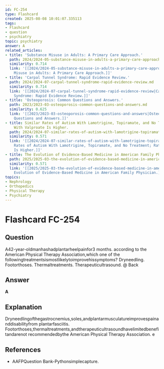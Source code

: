 ```yaml
---
id: FC-254
type: Flashcard
created: 2025-08-08 10:01:07.335113
tags:
- Flashcard
- question
- psychiatry
topic: psychiatry
answer: A
related_articles:
- title: 'Substance Misuse in Adults: A Primary Care Approach.'
  path: 2024/2024-05-substance-misuse-in-adults-a-primary-care-approach.md
  similarity: 0.714
  link: '[[2024/2024-05-substance-misuse-in-adults-a-primary-care-approach|Substance
    Misuse in Adults: A Primary Care Approach.]]'
- title: 'Carpal Tunnel Syndrome: Rapid Evidence Review.'
  path: 2024/2024-07-carpal-tunnel-syndrome-rapid-evidence-review.md
  similarity: 0.714
  link: '[[2024/2024-07-carpal-tunnel-syndrome-rapid-evidence-review|Carpal Tunnel
    Syndrome: Rapid Evidence Review.]]'
- title: 'Osteoporosis: Common Questions and Answers.'
  path: 2023/2023-03-osteoporosis-common-questions-and-answers.md
  similarity: 0.625
  link: '[[2023/2023-03-osteoporosis-common-questions-and-answers|Osteoporosis: Common
    Questions and Answers.]]'
- title: Similar Rates of Autism With Lamotrigine, Topiramate, and No Treatment; Rate
    With Valproate Is Higher.
  path: 2024/2024-07-similar-rates-of-autism-with-lamotrigine-topiramate-and-no-t.md
  similarity: 0.571
  link: '[[2024/2024-07-similar-rates-of-autism-with-lamotrigine-topiramate-and-no-t|Similar
    Rates of Autism With Lamotrigine, Topiramate, and No Treatment; Rate With Valproate
    Is Higher.]]'
- title: The Evolution of Evidence-Based Medicine in American Family Physician.
  path: 2025/2025-03-the-evolution-of-evidence-based-medicine-in-american-family.md
  similarity: 0.571
  link: '[[2025/2025-03-the-evolution-of-evidence-based-medicine-in-american-family|The
    Evolution of Evidence-Based Medicine in American Family Physician.]]'
topics:
- Nephrology
- Orthopedics
- Physical Therapy
- Psychiatry
---
```


# Flashcard FC-254

## Question

A42-year-oldmanhashadplantarheelpainfor3 months. according to the American Physical Therapy Association,which one of the followingtreatmentsismostlikelytoimprovehissymptoms? Dryneedling. Footorthoses. Thermaltreatments. Therapeuticultrasound. @ Back

## Answer

**A**

## Explanation

Dryneedlingofthegastrocnemius,soles,andplantarmusculatureimprovespainanddisabilityfrom plantarfasciitis. Footorthoses,thermaltreatments,andtherapeuticultrasoundhavelimitedbenefitandarenot recommendedbythe American Physical Therapy Association. e

## References

- AAFPQuestion Bank-Pythonsimplecapture.

